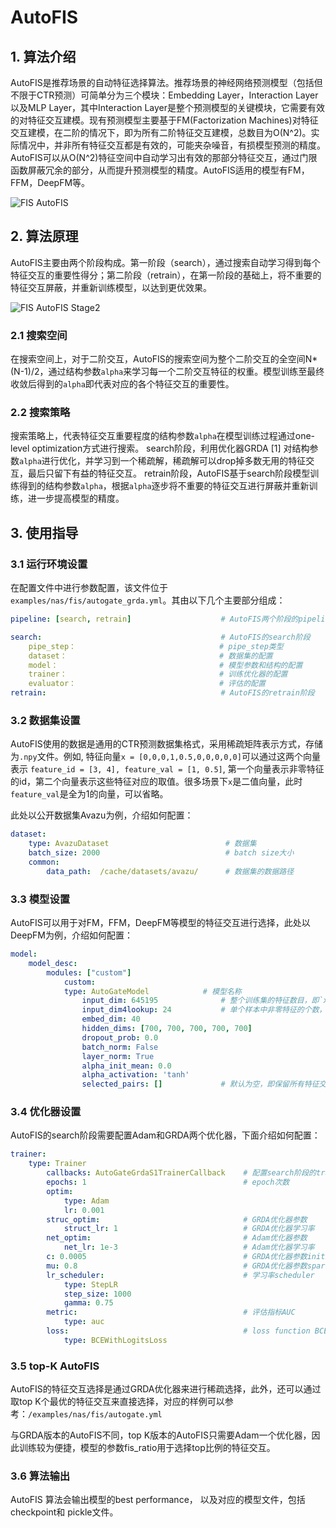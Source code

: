 # AutoFIS

## 1. 算法介绍

AutoFIS是推荐场景的自动特征选择算法。推荐场景的神经网络预测模型（包括但不限于CTR预测）可简单分为三个模块：Embedding Layer，Interaction Layer以及MLP Layer，其中Interaction Layer是整个预测模型的关键模块，它需要有效的对特征交互建模。现有预测模型主要基于FM(Factorization Machines)对特征交互建模，在二阶的情况下，即为所有二阶特征交互建模，总数目为O(N^2)。实际情况中，并非所有特征交互都是有效的，可能夹杂噪音，有损模型预测的精度。AutoFIS可以从O(N^2)特征空间中自动学习出有效的那部分特征交互，通过门限函数屏蔽冗余的部分，从而提升预测模型的精度。AutoFIS适用的模型有FM，FFM，DeepFM等。

![FIS AutoFIS](../../images/fis_autogate_overview.png)

## 2. 算法原理

AutoFIS主要由两个阶段构成。第一阶段（search），通过搜索自动学习得到每个特征交互的重要性得分；第二阶段（retrain），在第一阶段的基础上，将不重要的特征交互屏蔽，并重新训练模型，以达到更优效果。

![FIS AutoFIS Stage2](../../images/fis_autogate_avazu_performance.png)

### 2.1 搜索空间

在搜索空间上，对于二阶交互，AutoFIS的搜索空间为整个二阶交互的全空间N*(N-1)/2，通过结构参数`alpha`来学习每一个二阶交互特征的权重。模型训练至最终收敛后得到的`alpha`即代表对应的各个特征交互的重要性。

### 2.2 搜索策略

搜索策略上，代表特征交互重要程度的结构参数`alpha`在模型训练过程通过one-level optimization方式进行搜索。
search阶段，利用优化器GRDA [1] 对结构参数`alpha`进行优化，并学习到一个稀疏解，稀疏解可以drop掉多数无用的特征交互，最后只留下有益的特征交互。
retrain阶段，AutoFIS基于search阶段模型训练得到的结构参数`alpha`，根据`alpha`逐步将不重要的特征交互进行屏蔽并重新训练，进一步提高模型的精度。

## 3. 使用指导

### 3.1 运行环境设置

在配置文件中进行参数配置，该文件位于 `examples/nas/fis/autogate_grda.yml`。其由以下几个主要部分组成：

```yaml
pipeline: [search, retrain]                    # AutoFIS两个阶段的pipeline

search:                                        # AutoFIS的search阶段
    pipe_step：                                # pipe_step类型
    dataset：                                  # 数据集的配置
    model：                                    # 模型参数和结构的配置
    trainer：                                  # 训练优化器的配置
    evaluator：                                # 评估的配置
retrain:                                       # AutoFIS的retrain阶段

```

### 3.2 数据集设置

AutoFIS使用的数据是通用的CTR预测数据集格式，采用稀疏矩阵表示方式，存储为`.npy`文件。例如, 特征向量`x = [0,0,0,1,0.5,0,0,0,0,0]`可以通过这两个向量表示 `feature_id = [3, 4], feature_val = [1, 0.5]`, 第一个向量表示非零特征的id，第二个向量表示这些特征对应的取值。很多场景下`x`是二值向量，此时`feature_val`是全为1的向量，可以省略。

此处以公开数据集Avazu为例，介绍如何配置：

```yaml
dataset:
    type: AvazuDataset                          # 数据集
    batch_size: 2000                            # batch size大小
    common:
        data_path:  /cache/datasets/avazu/      # 数据集的数据路径

```

### 3.3 模型设置

AutoFIS可以用于对FM，FFM，DeepFM等模型的特征交互进行选择，此处以DeepFM为例，介绍如何配置：

```yaml
model:
    model_desc:
        modules: ["custom"]
            custom:
	        type: AutoGateModel            # 模型名称
                input_dim: 645195              # 整个训练集的特征数目，即`x`向量的维度。
                input_dim4lookup: 24           # 单个样本中非零特征的个数，即`feature_id`向量的维度
                embed_dim: 40
                hidden_dims: [700, 700, 700, 700, 700]
                dropout_prob: 0.0
                batch_norm: False
                layer_norm: True
                alpha_init_mean: 0.0
                alpha_activation: 'tanh'
                selected_pairs: []             # 默认为空，即保留所有特征交互

```

### 3.4 优化器设置

AutoFIS的search阶段需要配置Adam和GRDA两个优化器，下面介绍如何配置：

```yaml
trainer:
    type: Trainer
        callbacks: AutoGateGrdaS1TrainerCallback    # 配置search阶段的trainer callback
        epochs: 1                                   # epoch次数
        optim:
            type: Adam
            lr: 0.001
        struc_optim:                                # GRDA优化器参数
            struct_lr: 1                            # GRDA优化器学习率
        net_optim:                                  # Adam优化器参数
            net_lr: 1e-3                            # Adam优化器学习率
        c: 0.0005                                   # GRDA优化器参数initial sparse control constant
        mu: 0.8                                     # GRDA优化器参数sparsity control
        lr_scheduler:                               # 学习率scheduler
            type: StepLR
            step_size: 1000
            gamma: 0.75
        metric:                                     # 评估指标AUC
            type: auc
        loss:                                       # loss function BCEWithLogitsLoss
            type: BCEWithLogitsLoss
```

### 3.5 top-K AutoFIS

AutoFIS的特征交互选择是通过GRDA优化器来进行稀疏选择，此外，还可以通过取top K个最优的特征交互来直接选择，对应的样例可以参考：`/examples/nas/fis/autogate.yml`

与GRDA版本的AutoFIS不同，top K版本的AutoFIS只需要Adam一个优化器，因此训练较为便捷，模型的参数fis_ratio用于选择top比例的特征交互。

### 3.6 算法输出

AutoFIS 算法会输出模型的best performance， 以及对应的模型文件，包括 checkpoint和 pickle文件。
